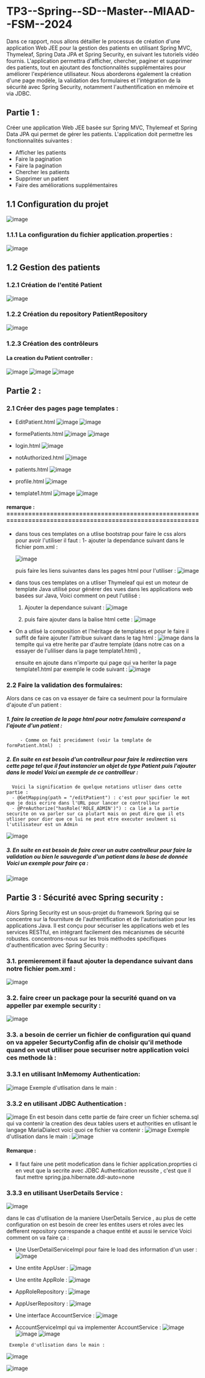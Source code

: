 # TP3--Spring--SD--Master--MIAAD--FSM--2024

Dans ce rapport, nous allons détailler le processus de création d'une application Web JEE pour la gestion des patients en utilisant Spring MVC, Thymeleaf, Spring Data JPA et Spring Security, en suivant les tutoriels vidéo fournis. L'application permettra d'afficher, chercher, paginer et supprimer des patients, tout en ajoutant des fonctionnalités supplémentaires pour améliorer l'expérience utilisateur. Nous aborderons également la création d'une page modèle, la validation des formulaires et l'intégration de la sécurité avec Spring Security, notamment l'authentification en mémoire et via JDBC.

##  Partie 1 :
Créer une application Web JEE basée sur Spring MVC, Thylemeaf et Spring Data JPA qui permet de gérer les patients. 
L'application doit permettre les fonctionnalités suivantes :

   - Afficher les patients
   - Faire la pagination
   - Faire la pagination
   - Chercher les patients
   - Supprimer un patient
   - Faire des améliorations supplémentaires
     
## 1.1 Configuration du projet
![image](https://github.com/ayoubbenlahcen/TP3--Spring--SD--Master--MIAAD--FSM--2024/assets/152870306/06f4f174-8321-4a83-89ff-831e1d0dffe6)

### 1.1.1 La configuration du fichier application.properties : 
![image](https://github.com/ayoubbenlahcen/TP3--Spring--SD--Master--MIAAD--FSM--2024/assets/152870306/05deab0e-0cce-4010-bd66-9ce99d8c0664)

## 1.2 Gestion des patients
### 1.2.1 Création de l'entité Patient
![image](https://github.com/ayoubbenlahcen/TP3--Spring--SD--Master--MIAAD--FSM--2024/assets/152870306/64ef38ff-378e-4a51-a56e-c1938e8ff1ad)

### 1.2.2 Création du repository PatientRepository
![image](https://github.com/ayoubbenlahcen/TP3--Spring--SD--Master--MIAAD--FSM--2024/assets/152870306/1e3018b3-6370-4281-8aa9-d4f0900c10c5)

### 1.2.3 Création des contrôleurs
#### La creation du Patient controller : 
![image](https://github.com/ayoubbenlahcen/TP3--Spring--SD--Master--MIAAD--FSM--2024/assets/152870306/41f4a6c4-9098-4cab-ba5f-032c9018a222)
![image](https://github.com/ayoubbenlahcen/TP3--Spring--SD--Master--MIAAD--FSM--2024/assets/152870306/90fc7c9b-bbec-4c1e-974e-610e009a9371)
![image](https://github.com/ayoubbenlahcen/TP3--Spring--SD--Master--MIAAD--FSM--2024/assets/152870306/19db2825-b852-4a12-94e0-bdfee9f6431f)

## Partie 2  : 
### 2.1 Créer des pages page templates : 
   - EditPatient.html
![image](https://github.com/ayoubbenlahcen/TP3--Spring--SD--Master--MIAAD--FSM--2024/assets/152870306/d871620e-2dcb-4fd9-9623-c3fe985452d3)
![image](https://github.com/ayoubbenlahcen/TP3--Spring--SD--Master--MIAAD--FSM--2024/assets/152870306/ac736609-4402-430f-9a01-d5290d99c487)

   - formePatients.html
![image](https://github.com/ayoubbenlahcen/TP3--Spring--SD--Master--MIAAD--FSM--2024/assets/152870306/611ef21b-c40a-4d72-af28-5fbfc370c572)
![image](https://github.com/ayoubbenlahcen/TP3--Spring--SD--Master--MIAAD--FSM--2024/assets/152870306/7b13ba9a-3da2-45a0-9632-2e24a9c2c571)

   - login.html
![image](https://github.com/ayoubbenlahcen/TP3--Spring--SD--Master--MIAAD--FSM--2024/assets/152870306/796bf4f5-2a0f-4fa7-8fb7-280b4586e62d)

   - notAuthorized.html
![image](https://github.com/ayoubbenlahcen/TP3--Spring--SD--Master--MIAAD--FSM--2024/assets/152870306/1d011e17-e169-45b2-aec4-4d660358309f)
   - patients.html
![image](https://github.com/ayoubbenlahcen/TP3--Spring--SD--Master--MIAAD--FSM--2024/assets/152870306/f890581f-df0b-44d9-a225-9fa5303200a3)

   - profile.html
![image](https://github.com/ayoubbenlahcen/TP3--Spring--SD--Master--MIAAD--FSM--2024/assets/152870306/209c4c5a-9b57-4bff-af19-50ff4430e178)

   - template1.html
![image](https://github.com/ayoubbenlahcen/TP3--Spring--SD--Master--MIAAD--FSM--2024/assets/152870306/a82ad37e-bd78-47e0-9c30-9f0e7092b6f6)
![image](https://github.com/ayoubbenlahcen/TP3--Spring--SD--Master--MIAAD--FSM--2024/assets/152870306/8c00507f-9561-4e33-9894-8c1ab21f2f65)

#### remarque : ==========================================================================================================
   - dans tous ces templates on  a utlise bootstrap pour faire le css alors pour avoir l'utiliser il faut :
     1- ajouter la dependance  suivant dans le fichier pom.xml :
     
     ![image](https://github.com/ayoubbenlahcen/TP3--Spring--SD--Master--MIAAD--FSM--2024/assets/152870306/a72a82dd-e904-4a28-8b23-c899cd06f52f)

     puis faire les liens suivantes dans les pages html pour l'utiliser :
     ![image](https://github.com/ayoubbenlahcen/TP3--Spring--SD--Master--MIAAD--FSM--2024/assets/152870306/f0ac5e0a-9b83-474a-97c2-45e195a9d00a)

   - dans tous ces templates on  a utliser Thymeleaf qui est un moteur de template Java utilisé pour générer des vues dans les applications web basées sur Java, Voici comment on peut l'utilisé :
     1) Ajouter la dependance suivant  :
       ![image](https://github.com/ayoubbenlahcen/TP3--Spring--SD--Master--MIAAD--FSM--2024/assets/152870306/37c1815c-ce55-4abb-ab0f-f9a896de28f1)

     2)  puis faire ajouter dans la balise html cette : ![image](https://github.com/ayoubbenlahcen/TP3--Spring--SD--Master--MIAAD--FSM--2024/assets/152870306/5a3b7e0b-94da-4736-b6b6-bc76ed9c6d04)

   - On a utlisé la composition et l'héritage de templates et pour le faire il suffit de faire ajouter l'attribue suivant dans le tag html  :
     ![image](https://github.com/ayoubbenlahcen/TP3--Spring--SD--Master--MIAAD--FSM--2024/assets/152870306/eef5769b-d60a-4c23-8912-420221515bc6)
     dans la templte qui va etre herite par d'autre template (dans notre cas on a essayer de l'uliliser dans la page template1.html) ,

     ensuite en ajoute dans n'importe qui page qui va heriter  la page  template1.html par exemple le code suivant  :
     ![image](https://github.com/ayoubbenlahcen/TP3--Spring--SD--Master--MIAAD--FSM--2024/assets/152870306/efea0e5f-cc45-4a46-83fa-0e7d74c16ad6)



### 2.2 Faire la validation des formulaires: 
Alors dans ce cas on va essayer de faire ca seulment pour la formulaire d'ajoute d'un patient : 
##### 1. faire la creation de la page html pour notre fomulaire correspand a l'ajoute d'un patient :
         - Comme on fait precidament (voir la template de formPatient.html)  :
##### 2. En suite en est besoin d'un controlleur  pour faire le redirection vers cette page tel que il faut instancier un objet de type Patient puis l'ajouter dans le model  Voici un exemple de ce controllleur :
      Voici la signification de quelque notations utliser dans cette partie :
      - @GetMapping(path = "/editPatient") : c'est pour spcifier le mot que je dois ecrire dans l'URL pour lancer ce controlleur
      - @PreAuthorize("hasRole('ROLE_ADMIN')") : ca lie a la partie securite on va parler sur ca plutart mais on peut dire que il ets utliser pour dier que ce lui ne peut etre executer seulment si l'utilisateur est un Admin
   
![image](https://github.com/ayoubbenlahcen/TP3--Spring--SD--Master--MIAAD--FSM--2024/assets/152870306/23944d02-b7b0-4493-90a9-a7fc396739c2)

##### 3. En  suite en est besoin de faire creer un autre controlleur pour faire la validation ou bien  le sauvegarde d'un patient  dans la base de donnée Voici un exemple  pour faire ça :
![image](https://github.com/ayoubbenlahcen/TP3--Spring--SD--Master--MIAAD--FSM--2024/assets/152870306/9b00dd15-0a14-4e78-a36e-1e6aaea8ae97)


## Partie  3 : Sécurité avec Spring security  :
Alors Spring Security est un sous-projet du framework Spring qui se concentre sur la fourniture de l'authentification et de l'autorisation pour les applications Java. Il est conçu pour sécuriser les applications web et les services RESTful, en intégrant facilement des mécanismes de sécurité robustes.
concentrons-nous sur les trois méthodes spécifiques d'authentification avec Spring Security :

### 3.1. premierement il faaut ajouter la dependance suivant dans notre fichier pom.xml : 
![image](https://github.com/ayoubbenlahcen/TP3--Spring--SD--Master--MIAAD--FSM--2024/assets/152870306/777017bc-301c-4428-964a-0ca13feeab61)
### 3.2. faire creer un package pour la securité quand on va appeller par exemple security : 
![image](https://github.com/ayoubbenlahcen/TP3--Spring--SD--Master--MIAAD--FSM--2024/assets/152870306/0f32f147-5d40-40d3-9737-446e11e1f065)
### 3.3.  a besoin  de cerrier un fichier de configuration qui quand on va appeler SecurtyConfig afin de choisir qu'il methode quand on veut utiliser poue securiser notre application voici ces methode là :

### 3.3.1 en utilisant InMemomy Authentication:
![image](https://github.com/ayoubbenlahcen/TP3--Spring--SD--Master--MIAAD--FSM--2024/assets/152870306/4ed5e404-16eb-424f-bda0-e0e92b4beb33)
Exemple d'utlisation dans le main : 

### 3.3.2 en utilisant JDBC Authentication :
![image](https://github.com/ayoubbenlahcen/TP3--Spring--SD--Master--MIAAD--FSM--2024/assets/152870306/d82a41e7-f185-4b88-9130-fb07303ccf21)
En est besoin dans cette partie de faire creer un fichier schema.sql  qui va contenir la creation des deux tables users et authorities en utlisant le langage MariaDialect voici quoi ce fichier va contenir :
![image](https://github.com/ayoubbenlahcen/TP3--Spring--SD--Master--MIAAD--FSM--2024/assets/152870306/143b2ae4-3b94-4436-acfa-45a52c1def53)
Exemple d'utlisation dans le main : 
![image](https://github.com/ayoubbenlahcen/TP3--Spring--SD--Master--MIAAD--FSM--2024/assets/152870306/6fd574a9-d05a-4e89-bde8-d5478fdea877)

#### Remarque  : 
   - Il faut faire une petit modefication dans le fichier application.proprties ci en veut que la secrite avec JDBC  Authentication reussite , c'est que il faut mettre spring.jpa.hibernate.ddl-auto=none

### 3.3.3 en utilisant UserDetails Service :
![image](https://github.com/ayoubbenlahcen/TP3--Spring--SD--Master--MIAAD--FSM--2024/assets/152870306/d44f1ad6-1031-4ffe-bb35-66aebbf8dfcd)

dans le cas d'utlisation de la maniere  UserDetails Service , au plus de cette configuration on est besoin de creer les entites users et roles avec les defferent repository correspande a chaque entité et aussi le service Voici comment on va faire ça :
   - Une UserDetailServiceImpl  pour faire le load des information d'un user   : 
     ![image](https://github.com/ayoubbenlahcen/TP3--Spring--SD--Master--MIAAD--FSM--2024/assets/152870306/d76da3e0-866c-4337-96e4-bf330e55bd32)
     
   - Une entite AppUser  :
     ![image](https://github.com/ayoubbenlahcen/TP3--Spring--SD--Master--MIAAD--FSM--2024/assets/152870306/0143285e-b1d0-4793-af69-44eac9a5bf35)
     
   - Une entite AppRole  :
     ![image](https://github.com/ayoubbenlahcen/TP3--Spring--SD--Master--MIAAD--FSM--2024/assets/152870306/0b93c1f9-eb77-4f2b-83b6-9b824f35b000)

   -   AppRoleRepository : 
     ![image](https://github.com/ayoubbenlahcen/TP3--Spring--SD--Master--MIAAD--FSM--2024/assets/152870306/3b0c0bf7-a378-4b60-8fef-e701653b6bd4)

   -   AppUserRepository : 
     ![image](https://github.com/ayoubbenlahcen/TP3--Spring--SD--Master--MIAAD--FSM--2024/assets/152870306/1ae81c77-0739-4b49-bb28-40c814214d63)

   -   Une interface AccountService : 
     ![image](https://github.com/ayoubbenlahcen/TP3--Spring--SD--Master--MIAAD--FSM--2024/assets/152870306/d66bbb7e-9251-4a26-8616-2e0d71c2400e)

   -   AccountServiceImpl qui va implementer AccountService : 
     ![image](https://github.com/ayoubbenlahcen/TP3--Spring--SD--Master--MIAAD--FSM--2024/assets/152870306/d59edc9d-ba00-429b-a0ca-2f685739bac0)
     ![image](https://github.com/ayoubbenlahcen/TP3--Spring--SD--Master--MIAAD--FSM--2024/assets/152870306/07927933-ea48-4dbd-a8d0-a81e97fd6fbc)
     ![image](https://github.com/ayoubbenlahcen/TP3--Spring--SD--Master--MIAAD--FSM--2024/assets/152870306/0b6de095-48c6-49c4-bf6b-f05efee710d8)

     Exemple d'utlisation dans le main : 
   ![image](https://github.com/ayoubbenlahcen/TP3--Spring--SD--Master--MIAAD--FSM--2024/assets/152870306/5e66fa65-8632-4d98-81b9-af6e493ea494)




![image](https://github.com/ayoubbenlahcen/ayoubbenlahcen-ayoubbenlahcen-SD_MIAAD_FSM_TP2_2024/assets/152870306/77782a46-44c4-43a7-a07e-cf4d8dd4c94d)
